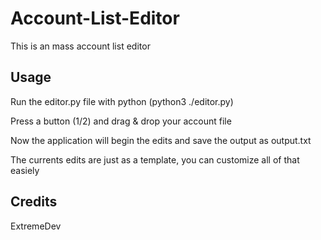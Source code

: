# Account-List-Editor
This is an mass account list editor

## Usage

Run the editor.py file with python (python3 ./editor.py)

Press a button (1/2) and drag & drop your account file

Now the application will begin the edits and save the output as output.txt

The currents edits are just as a template, you can customize all of that easiely

## Credits

ExtremeDev

